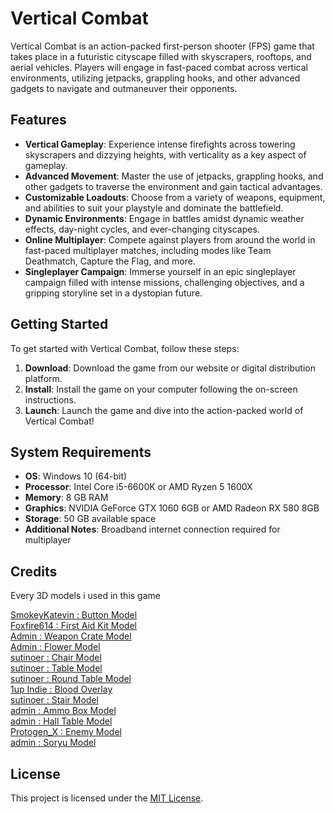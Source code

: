 # Vertical Combat

Vertical Combat is an action-packed first-person shooter (FPS) game that takes place in a futuristic cityscape filled with skyscrapers, rooftops, and aerial vehicles. Players will engage in fast-paced combat across vertical environments, utilizing jetpacks, grappling hooks, and other advanced gadgets to navigate and outmaneuver their opponents.

## Features

- **Vertical Gameplay**: Experience intense firefights across towering skyscrapers and dizzying heights, with verticality as a key aspect of gameplay.
- **Advanced Movement**: Master the use of jetpacks, grappling hooks, and other gadgets to traverse the environment and gain tactical advantages.
- **Customizable Loadouts**: Choose from a variety of weapons, equipment, and abilities to suit your playstyle and dominate the battlefield.
- **Dynamic Environments**: Engage in battles amidst dynamic weather effects, day-night cycles, and ever-changing cityscapes.
- **Online Multiplayer**: Compete against players from around the world in fast-paced multiplayer matches, including modes like Team Deathmatch, Capture the Flag, and more.
- **Singleplayer Campaign**: Immerse yourself in an epic singleplayer campaign filled with intense missions, challenging objectives, and a gripping storyline set in a dystopian future.

## Getting Started

To get started with Vertical Combat, follow these steps:

1. **Download**: Download the game from our website or digital distribution platform.
2. **Install**: Install the game on your computer following the on-screen instructions.
3. **Launch**: Launch the game and dive into the action-packed world of Vertical Combat!

## System Requirements

- **OS**: Windows 10 (64-bit)
- **Processor**: Intel Core i5-6600K or AMD Ryzen 5 1600X
- **Memory**: 8 GB RAM
- **Graphics**: NVIDIA GeForce GTX 1060 6GB or AMD Radeon RX 580 8GB
- **Storage**: 50 GB available space
- **Additional Notes**: Broadband internet connection required for multiplayer

## Credits
Every 3D models i used in this game

[SmokeyKatevin : Button Model](https://www.cgtrader.com/free-3d-models/industrial/other/emergency-button-657362a5-b65e-44ef-a2a1-bd1f20a850ae) <br>
[Foxfire614 : First Aid Kit Model](https://p3dm.ru/files/others/others/20289-aid-kit.html) <br>
[Admin : Weapon Crate Model](https://p3dm.ru/files/others/3812-hangar-crate-full-pallet-.html) <br>
[Admin : Flower Model](https://p3dm.ru/files/others/props/3649-pot-with-flower-.html)  <br>
[sutinoer : Chair Model](https://p3dm.ru/files/furniture/chairs/11660-bar-chair.html)  <br>
[sutinoer : Table Model](https://p3dm.ru/files/furniture/tables/11756-small-table.html)  <br>
[sutinoer : Round Table Model](https://p3dm.ru/files/furniture/tables/11029-vault-roundtable.html)  <br>
[1up Indie : Blood Overlay](https://opengameart.org/content/blood-overlay) <br>
[sutinoer : Stair Model](https://p3dm.ru/files/others/props/10266-stairs.html) <br>
[admin : Ammo Box Model](https://p3dm.ru/files/others/8772-ammo-box-grenade-.html) <br>
[admin : Hall Table Model](https://p3dm.ru/files/furniture/tables/1799-hall-table-.html) <br>
[Protogen_X : Enemy Model](https://www.printables.com/model/648732-angry-cube) <br>
[admin : Soryu Model](https://p3dm.ru/files/characters/sartoons/9982-asuka-langley-soryu.html) <br>

## License

This project is licensed under the [MIT License](LICENSE).

